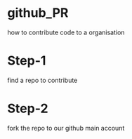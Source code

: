 # github_PR
   how to contribute code to a organisation

# Step-1
   find a repo to contribute
   
# Step-2
   fork the repo to our github main account
